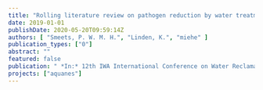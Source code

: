 ```yaml
---
title: "Rolling literature review on pathogen reduction by water treatment processes"
date: 2019-01-01
publishDate: 2020-05-20T09:59:14Z
authors: [ "Smeets, P. W. M. H.", "Linden, K.", "miehe" ]
publication_types: ["0"]
abstract: ""
featured: false
publication: " *In:* 12th IWA International Conference on Water Reclamation and Reuse. Berlin, Germany. 16-20 June 2019"
projects: ["aquanes"]
---
```


